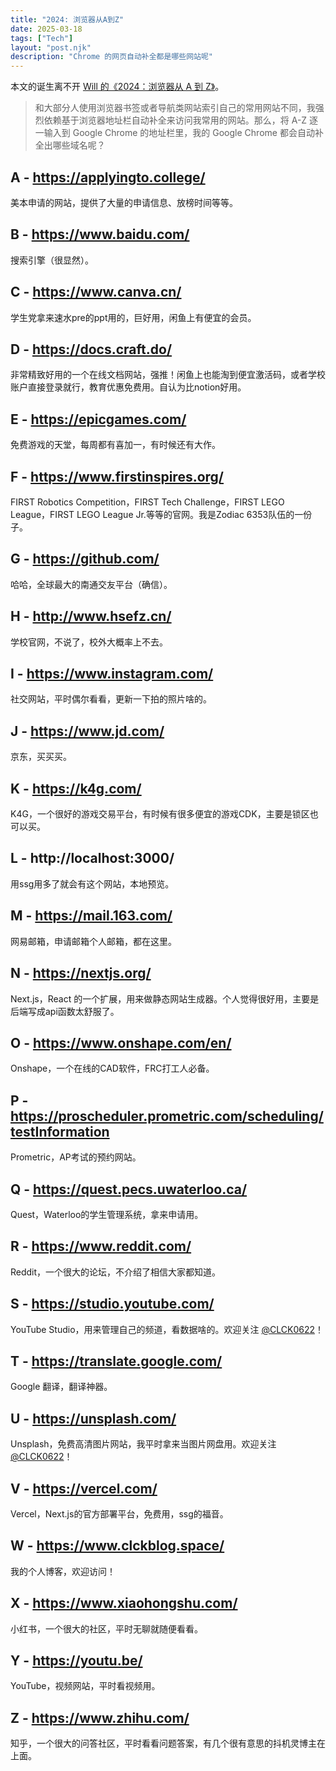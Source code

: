 ```yaml
---
title: "2024: 浏览器从A到Z"
date: 2025-03-18
tags: ["Tech"]
layout: "post.njk"
description: "Chrome 的网页自动补全都是哪些网站呢"
---
```


本文的诞生离不开 [Will 的《2024：浏览器从 A 到 Z》](https://blog.mrwillcom.com/2025/03/04/2024-browser-from-a-to-z/)。

> 和大部分人使用浏览器书签或者导航类网站索引自己的常用网站不同，我强烈依赖基于浏览器地址栏自动补全来访问我常用的网站。那么，将 A-Z 逐一输入到 Google Chrome 的地址栏里，我的 Google Chrome 都会自动补全出哪些域名呢？

## A - https://applyingto.college/

美本申请的网站，提供了大量的申请信息、放榜时间等等。

## B - https://www.baidu.com/

搜索引擎（很显然）。

## C - https://www.canva.cn/

学生党拿来速水pre的ppt用的，巨好用，闲鱼上有便宜的会员。

## D - https://docs.craft.do/

非常精致好用的一个在线文档网站，强推！闲鱼上也能淘到便宜激活码，或者学校账户直接登录就行，教育优惠免费用。自认为比notion好用。

## E - https://epicgames.com/

免费游戏的天堂，每周都有喜加一，有时候还有大作。

## F - https://www.firstinspires.org/

FIRST Robotics Competition，FIRST Tech Challenge，FIRST LEGO League，FIRST LEGO League Jr.等等的官网。我是Zodiac 6353队伍的一份子。

## G - https://github.com/

哈哈，全球最大的南通交友平台（确信）。

## H - http://www.hsefz.cn/

学校官网，不说了，校外大概率上不去。

## I - https://www.instagram.com/

社交网站，平时偶尔看看，更新一下拍的照片啥的。

## J - https://www.jd.com/

京东，买买买。

## K - https://k4g.com/

K4G，一个很好的游戏交易平台，有时候有很多便宜的游戏CDK，主要是锁区也可以买。

## L - http://localhost:3000/

用ssg用多了就会有这个网站，本地预览。

## M - https://mail.163.com/

网易邮箱，申请邮箱个人邮箱，都在这里。

## N - https://nextjs.org/

Next.js，React 的一个扩展，用来做静态网站生成器。个人觉得很好用，主要是后端写成api函数太舒服了。

## O - https://www.onshape.com/en/

Onshape，一个在线的CAD软件，FRC打工人必备。

## P - https://proscheduler.prometric.com/scheduling/testInformation

Prometric，AP考试的预约网站。

## Q - https://quest.pecs.uwaterloo.ca/

Quest，Waterloo的学生管理系统，拿来申请用。

## R - https://www.reddit.com/

Reddit，一个很大的论坛，不介绍了相信大家都知道。

## S - https://studio.youtube.com/

YouTube Studio，用来管理自己的频道，看数据啥的。欢迎关注 [@CLCK0622](https://www.youtube.com/channel/UChaXuBHJ5bMCh9S_cVFgRSg)！

## T - https://translate.google.com/

Google 翻译，翻译神器。

## U - https://unsplash.com/

Unsplash，免费高清图片网站，我平时拿来当图片网盘用。欢迎关注 [@CLCK0622](https://unsplash.com/@clck0622)！

## V - https://vercel.com/

Vercel，Next.js的官方部署平台，免费用，ssg的福音。

## W - https://www.clckblog.space/

我的个人博客，欢迎访问！

## X - https://www.xiaohongshu.com/

小红书，一个很大的社区，平时无聊就随便看看。

## Y - https://youtu.be/

YouTube，视频网站，平时看视频用。

## Z - https://www.zhihu.com/

知乎，一个很大的问答社区，平时看看问题答案，有几个很有意思的抖机灵博主在上面。